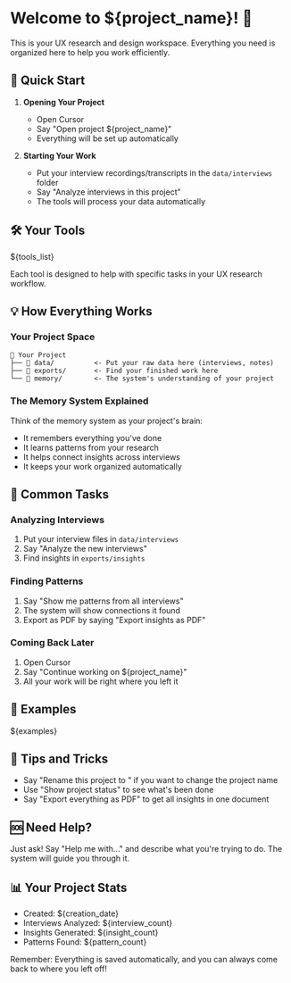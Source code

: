 # Welcome to ${project_name}! 🎨

This is your UX research and design workspace. Everything you need is organized here to help you work efficiently.

## 🚀 Quick Start

1. **Opening Your Project**
   - Open Cursor
   - Say "Open project ${project_name}"
   - Everything will be set up automatically

2. **Starting Your Work**
   - Put your interview recordings/transcripts in the `data/interviews` folder
   - Say "Analyze interviews in this project"
   - The tools will process your data automatically

## 🛠️ Your Tools

${tools_list}

Each tool is designed to help with specific tasks in your UX research workflow.

## 💡 How Everything Works

### Your Project Space
```
📁 Your Project
├── 📁 data/          <- Put your raw data here (interviews, notes)
├── 📁 exports/       <- Find your finished work here
└── 📁 memory/        <- The system's understanding of your project
```

### The Memory System Explained
Think of the memory system as your project's brain:
- It remembers everything you've done
- It learns patterns from your research
- It helps connect insights across interviews
- It keeps your work organized automatically

## 📝 Common Tasks

### Analyzing Interviews
1. Put your interview files in `data/interviews`
2. Say "Analyze the new interviews"
3. Find insights in `exports/insights`

### Finding Patterns
1. Say "Show me patterns from all interviews"
2. The system will show connections it found
3. Export as PDF by saying "Export insights as PDF"

### Coming Back Later
1. Open Cursor
2. Say "Continue working on ${project_name}"
3. All your work will be right where you left it

## 🎯 Examples

${examples}

## 💫 Tips and Tricks

- Say "Rename this project to <new-name>" if you want to change the project name
- Use "Show project status" to see what's been done
- Say "Export everything as PDF" to get all insights in one document

## 🆘 Need Help?

Just ask! Say "Help me with..." and describe what you're trying to do. The system will guide you through it.

## 📊 Your Project Stats

- Created: ${creation_date}
- Interviews Analyzed: ${interview_count}
- Insights Generated: ${insight_count}
- Patterns Found: ${pattern_count}

Remember: Everything is saved automatically, and you can always come back to where you left off! 